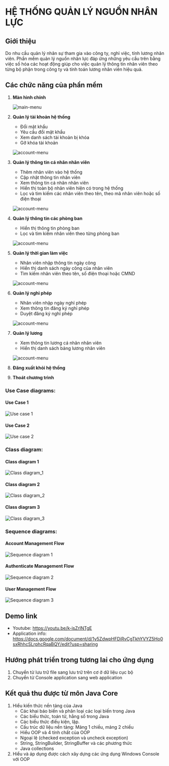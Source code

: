 # HỆ THỐNG QUẢN LÝ NGUỒN NHÂN LỰC

## Giới thiệu

Do nhu cầu quản lý nhân sự tham gia vào công ty, nghỉ việc, tính lương nhân viên. Phần mềm quản lý nguồn nhân lực đáp
ứng những yêu cầu trên bằng việc số hóa các hoạt động giúp cho việc quản lý thông tin nhân viên theo từng bộ phận trong
công ty và tính toán lương nhân viên hiệu quả.

## Các chức năng của phần mềm

1. **Màn hình chính**

   ![main-menu](ui/main.png)


2. **Quản lý tài khoản hệ thống**
    - Đổi mật khẩu
    - Yêu cầu đổi mật khẩu
    - Xem danh sách tài khoản bị khóa
    - Gỡ khóa tài khoản

    ![account-menu](ui/account-menu.png)

3. **Quản lý thông tin cá nhân nhân viên**
    - Thêm nhân viên vào hệ thống
    - Cập nhật thông tin nhân viên
    - Xem thông tin cá nhân nhân viên
    - Hiển thị toàn bộ nhân viên hiện có trong hệ thống
    - Lọc và tìm kiếm các nhân viên theo tên, theo mã nhân viên hoặc số điện thoại

   ![account-menu](ui/user-menu.png)


4. **Quản lý thông tin các phòng ban**
    - Hiển thị thông tin phòng ban
    - Lọc và tìm kiếm nhân viên theo từng phòng ban

   ![account-menu](ui/department-menu.png)

5. **Quản lý thời gian làm việc**
    - Nhân viên nhập thông tin ngày công
    - Hiển thị danh sách ngày công của nhân viên
    - Tìm kiếm nhân viên theo tên, số điện thoại hoặc CMND

   ![account-menu](ui/working-day-menu.png)

6. **Quản lý nghỉ phép**
    - Nhân viên nhập ngày nghỉ phép
    - Xem thông tin đăng ký nghỉ phép
    - Duyệt đăng ký nghỉ phép

   ![account-menu](ui/leave-menu.png)

7. **Quản lý lương**
    - Xem thông tin lương cá nhân nhân viên
    - Hiển thị danh sách bảng lương nhân viên

   ![account-menu](ui/salary-menu.png)

8. **Đăng xuất khỏi hệ thống**
9. **Thoát chương trình**

### Use Case diagrams:

#### Use Case 1
![Use case 1](diagrams/usecase_diagrams/usecase_diagram_account_department_salary.jpg)

#### Use Case 2
![Use case 2](diagrams/usecase_diagrams/usecase_diagram_user_timeoff_workday.jpg)

### Class diagram:

#### Class diagram 1
![Class diagram_1](diagrams/class_diagrams/class_diagram_1.jpg)

#### Class diagram 2
![Class diagram_2](diagrams/class_diagrams/class_diagram_2.jpg)

#### Class diagram 3
![Class diagram_3](diagrams/class_diagrams/class_diagram_3.jpg)

### Sequence diagrams:

#### Account Management Flow

![Sequence diagram 1](diagrams/sequence_diagrams/account_management_flow.jpg)

#### Authenticate Management Flow

![Sequence diagram 2](diagrams/sequence_diagrams/authenticate_management_flow.jpg)

#### User Management Flow

![Sequence diagram 3](diagrams/sequence_diagrams/user_management_flow.jpg)

## Demo link
+ Youtube: https://youtu.be/k-isZrINTgE
+ Application info: https://docs.google.com/document/d/1y5ZdwpHFDiRvCgTkhYVYZ5Ho0sxRhhcSLrphcRqaBQY/edit?usp=sharing

## Hướng phát triển trong tương lai cho ứng dụng

1. Chuyển từ lưu trữ file sang lưu trữ trên cơ ở dữ liệu cục bộ
2. Chuyển từ Console application sang web application

## Kết quả thu được từ môn Java Core

1. Hiểu kiến thức nền tảng của Java
    + Các khai báo biến và phân loại các loại biến trong Java
    + Các biểu thức, toán tử, hằng số trong Java
    + Các biểu thức điều kiện, lặp.
    + Cấu trúc dữ liệu nền tảng: Mảng 1 chiều, mảng 2 chiều
    + Hiểu OOP và 4 tính chất của OOP
    + Ngoại lệ (checked exception và uncheck exception)
    + String, StringBuilder, StringBuffer và các phương thức
    + Java collections
2. Hiểu và áp dụng được cách xây dựng các ứng dụng Windows Console với OOP 